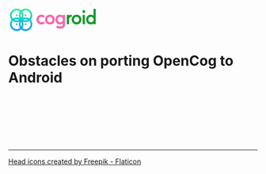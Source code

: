 [![cogroid.com](https://github.com/cogroid/resources/raw/main/images/banner/cogroid-48.png)](https://cogroid.com)

# Obstacles on porting OpenCog to Android

```







```

---
[Head icons created by Freepik - Flaticon](https://www.flaticon.com/free-icons/head)

